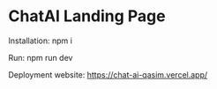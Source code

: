 # ChatAI Landing Page

Installation:
npm i

Run:
npm run dev

Deployment website:
https://chat-ai-qasim.vercel.app/
